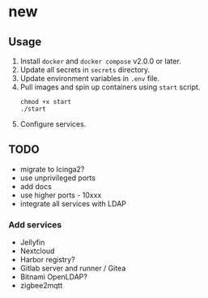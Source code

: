 # new

## Usage
1. Install `docker` and `docker compose` v2.0.0 or later.
2. Update all secrets in `secrets` directory.
3. Update environment variables in `.env` file.
4. Pull images and spin up containers using `start` script.
    ```shell
    chmod +x start
    ./start
    ```
5. Configure services.

## TODO

- migrate to Icinga2?
- use unprivileged ports
- add docs
- use higher ports - 10xxx
- integrate all services with LDAP

### Add services
- Jellyfin
- Nextcloud
- Harbor registry?
- Gitlab server and runner / Gitea
- Bitnami OpenLDAP?
- zigbee2mqtt
